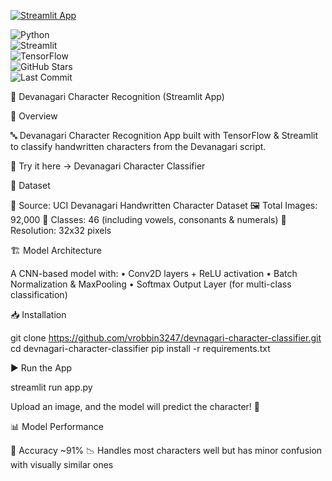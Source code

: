 [![Streamlit App](https://static.streamlit.io/badges/streamlit_badge_black_white.svg)](https://devanagari-character-classifier.streamlit.app/) 

![Python](https://img.shields.io/badge/Python-3.12.2-blue)  
![Streamlit](https://img.shields.io/badge/Streamlit-1.42.1-red)  
![TensorFlow](https://img.shields.io/badge/TensorFlow-2.18.0-orange)  
![GitHub Stars](https://img.shields.io/github/stars/vrobbin3247/devnagari-character-classifier?style=social)  
![Last Commit](https://img.shields.io/github/last-commit/vrobbin3247/devnagari-character-classifier)  

📝 Devanagari Character Recognition (Streamlit App)

📌 Overview

🔤 Devanagari Character Recognition App built with TensorFlow & Streamlit to classify handwritten characters from the Devanagari script.

📍 Try it here → Devanagari Character Classifier

📂 Dataset

🔗 Source: UCI Devanagari Handwritten Character Dataset
🖼 Total Images: 92,000
🔢 Classes: 46 (including vowels, consonants & numerals)
📏 Resolution: 32x32 pixels

🏗️ Model Architecture

A CNN-based model with:
	•	Conv2D layers + ReLU activation
	•	Batch Normalization & MaxPooling
	•	Softmax Output Layer (for multi-class classification)

📥 Installation

git clone https://github.com/vrobbin3247/devnagari-character-classifier.git
cd devnagari-character-classifier
pip install -r requirements.txt

▶️ Run the App

streamlit run app.py

Upload an image, and the model will predict the character! 🎯

📊 Model Performance

🎯 Accuracy ~91%
📉 Handles most characters well but has minor confusion with visually similar ones
